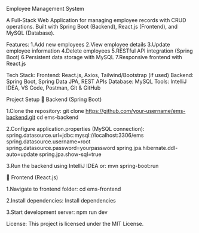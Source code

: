 Employee Management System

A Full-Stack Web Application for managing employee records with CRUD operations.
Built with Spring Boot (Backend), React.js (Frontend), and MySQL (Database).

Features:
1.Add new employees
2.View employee details
3.Update employee information
4.Delete employees
5.RESTful API integration (Spring Boot)
6.Persistent data storage with MySQL
7.Responsive frontend with React.js

Tech Stack:
Frontend: React.js, Axios, Tailwind/Bootstrap (if used)
Backend: Spring Boot, Spring Data JPA, REST APIs
Database: MySQL
Tools: IntelliJ IDEA, VS Code, Postman, Git & GitHub

Project Setup
🔹 Backend (Spring Boot)

1.Clone the repository:
git clone https://github.com/your-username/ems-backend.git
cd ems-backend

2.Configure application.properties (MySQL connection):
spring.datasource.url=jdbc:mysql://localhost:3306/ems
spring.datasource.username=root
spring.datasource.password=yourpassword
spring.jpa.hibernate.ddl-auto=update
spring.jpa.show-sql=true

3.Run the backend using IntelliJ IDEA or:
mvn spring-boot:run

🔹 Frontend (React.js)

1.Navigate to frontend folder:
cd ems-frontend

2.Install dependencies:
Install dependencies

3.Start development server:
npm run dev


License:
This project is licensed under the MIT License.
